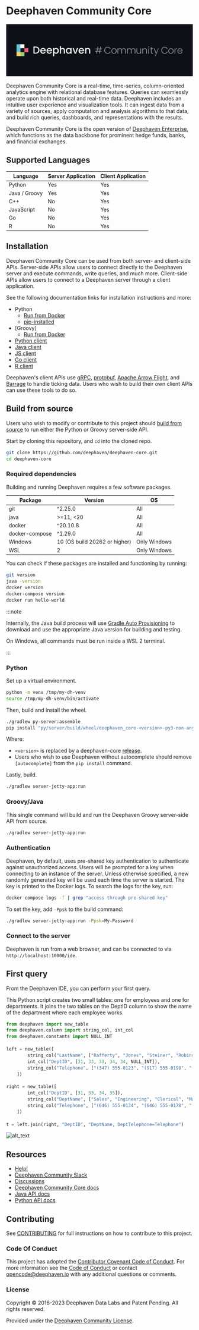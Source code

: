 # Deephaven Community Core

![Deephaven Data Labs Logo](docs/images/Deephaven_GH_Logo.svg)

Deephaven Community Core is a real-time, time-series, column-oriented analytics engine
with relational database features.
Queries can seamlessly operate upon both historical and real-time data.
Deephaven includes an intuitive user experience and visualization tools.
It can ingest data from a variety of sources, apply computation and analysis algorithms
to that data, and build rich queries, dashboards, and representations with the results.

Deephaven Community Core is the open version of [Deephaven Enterprise](https://deephaven.io),
which functions as the data backbone for prominent hedge funds, banks, and financial exchanges.

## Supported Languages

| Language      | Server Application | Client Application |
| ------------- | ------------------ | ------------------ |
| Python        | Yes                | Yes                |
| Java / Groovy | Yes                | Yes                |
| C++           | No                 | Yes                |
| JavaScript    | No                 | Yes                |
| Go            | No                 | Yes                |
| R             | No                 | Yes                |

## Installation

Deephaven Community Core can be used from both server- and client-side APIs. Server-side APIs allow users to connect directly to the Deephaven server and execute commands, write queries, and much more. Client-side APIs allow users to connect to a Deephaven server through a client application.

See the following documentation links for installation instructions and more:

- Python
  - [Run from Docker](https://deephaven.io/core/docs/tutorials/quickstart/)
  - [pip-installed](https://deephaven.io/core/docs/tutorials/quickstart/)
- [Groovy]
  - [Run from Docker](https://deephaven.io/core/groovy/docs/tutorials/quickstart/)
- [Python client](https://pypi.org/project/pydeephaven/)
- [Java client](https://deephaven.io/core/docs/how-to-guides/java-client/)
- [JS client](https://deephaven.io/core/docs/reference/js-api/documentation/)
- [Go client](https://pkg.go.dev/github.com/deephaven/deephaven-core/go)
- [R client](https://github.com/deephaven/deephaven-core/blob/main/R/rdeephaven/README.md)

Deephaven's client APIs use [gRPC](https://grpc.io/), [protobuf](https://github.com/deephaven/deephaven-core/tree/main/proto/proto-backplane-grpc/src/main/proto/deephaven/proto), [Apache Arrow Flight](https://arrow.apache.org/docs/format/Flight.html), and [Barrage](https://github.com/deephaven/barrage) to handle ticking data. Users who wish to build their own client APIs can use these tools to do so.

## Build from source

Users who wish to modify or contribute to this project should [build from source](https://deephaven.io/core/docs/how-to-guides/launch-build/) to run either the Python or Groovy server-side API.

Start by cloning this repository, and `cd` into the cloned repo.

```bash
git clone https://github.com/deephaven/deephaven-core.git
cd deephaven-core
```

### Required dependencies

Building and running Deephaven requires a few software packages.

| Package        | Version                       | OS           |
| -------------- | ----------------------------- | ------------ |
| git            | ^2.25.0                       | All          |
| java           | >=11, <20                     | All          |
| docker         | ^20.10.8                      | All          |
| docker-compose | ^1.29.0                       | All          |
| Windows        | 10 (OS build 20262 or higher) | Only Windows |
| WSL            | 2                             | Only Windows |

You can check if these packages are installed and functioning by running:

```bash
git version
java -version
docker version
docker-compose version
docker run hello-world
```

:::note

Internally, the Java build process will use [Gradle Auto Provisioning](https://docs.gradle.org/current/userguide/toolchains.html#sec:provisioning)
to download and use the appropriate Java version for building and testing.

On Windows, all commands must be run inside a WSL 2 terminal.

:::

### Python

Set up a virtual environment.

```bash
python -m venv /tmp/my-dh-venv
source /tmp/my-dh-venv/bin/activate
```

Then, build and install the wheel.

```bash
./gradlew py-server:assemble
pip install "py/server/build/wheel/deephaven_core-<version>-py3-non-any.whl[autocomplete]
```

Where:

- `<version>` is replaced by a deephaven-core [release](https://github.com/deephaven/deephaven-core/releases).
- Users who wish to use Deephaven without autocomplete should remove `[autocomplete]` from the `pip install` command.

Lastly, build.

```bash
./gradlew server-jetty-app:run
```

### Groovy/Java

This single command will build and run the Deephaven Groovy server-side API from source.

```bash
./gradlew server-jetty-app:run
```

### Authentication

Deephaven, by default, uses pre-shared key authentication to authenticate against unauthorized access. Users will be prompted for a key when connecting to an instance of the server. Unless otherwise specified, a new randomly generated key will be used each time the server is started. The key is printed to the Docker logs. To search the logs for the key, run:

```bash
docker compose logs -f | grep "access through pre-shared key"
```

To set the key, add `-Ppsk` to the build command:

```bash
./gradlew server-jetty-app:run -Ppsk=My-Password
```

### Connect to the server

Deephaven is run from a web browser, and can be connected to via `http://localhost:10000/ide`.

## First query

From the Deephaven IDE, you can perform your first query.

This Python script creates two small tables: one for employees and one for departments.
It joins the two tables on the DeptID column to show the name of the department
where each employee works.

```python
from deephaven import new_table
from deephaven.column import string_col, int_col
from deephaven.constants import NULL_INT

left = new_table([
        string_col("LastName", ["Rafferty", "Jones", "Steiner", "Robins", "Smith", "Rogers"]),
        int_col("DeptID", [31, 33, 33, 34, 34, NULL_INT]),
        string_col("Telephone", ["(347) 555-0123", "(917) 555-0198", "(212) 555-0167", "(952) 555-0110", None, None])
    ])

right = new_table([
        int_col("DeptID", [31, 33, 34, 35]),
        string_col("DeptName", ["Sales", "Engineering", "Clerical", "Marketing"]),
        string_col("Telephone", ["(646) 555-0134", "(646) 555-0178", "(646) 555-0159", "(212) 555-0111"])
    ])

t = left.join(right, "DeptID", "DeptName, DeptTelephone=Telephone")
```

![alt_text](docs/images/ide_first_query.png "Deephaven IDE First Query")

## Resources

* [Help!](https://github.com/deephaven/deephaven-core/discussions/969)
* [Deephaven Community Slack](https://deephaven.io/slack)
* [Discussions](https://github.com/deephaven/deephaven-core/discussions)
* [Deephaven Community Core docs](https://deephaven.io/core/docs/)
* [Java API docs](https://deephaven.io/core/javadoc/)
* [Python API docs](https://deephaven.io/core/pydoc/)

## Contributing

See [CONTRIBUTING](./CONTRIBUTING.md) for full instructions on how to contribute to this project.

### Code Of Conduct

This project has adopted the [Contributor Covenant Code of Conduct](https://www.contributor-covenant.org/version/2/0/code_of_conduct/).
For more information see the [Code of Conduct](CODE_OF_CONDUCT.md) or contact [opencode@deephaven.io](mailto:opencode@deephaven.io)
with any additional questions or comments.


### License

Copyright © 2016-2023 Deephaven Data Labs and Patent Pending. All rights reserved.

Provided under the [Deephaven Community License](LICENSE.md).